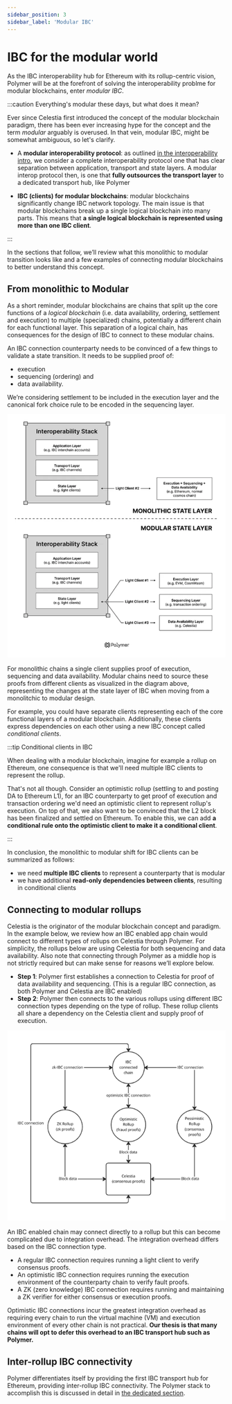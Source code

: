 ```yaml
---
sidebar_position: 3
sidebar_label: 'Modular IBC'
---
```


# IBC for the modular world

As the IBC interoperability hub for Ethereum with its rollup-centric vision, Polymer will be at the forefront of solving the interoperability problme for modular blockchains, enter _modular IBC_. 

:::caution Everything's modular these days, but what does it mean?

Ever since Celestia first introduced the concept of the modular blockchain paradigm, there has been ever increasing hype for the concept and the term _modular_ arguably is overused. In that vein, modular IBC, might be somewhat ambiguous, so let's clarify.

- A **modular interoperability protocol**: as outlined [in the interoperability intro](../../background/interop.md), we consider a complete interoperability protocol one that has clear separation between application, transport and state layers. A modular interop protocol then, is one that **fully outsources the transport layer** to a dedicated transport hub, like Polymer

- **IBC (clients) for modular blockchains**: modular blockchains significantly change IBC network topology. The main issue is that modular blockchains break up a single logical blockchain into many parts. This means that **a single logical blockchain is represented using more than one IBC client**. 

:::

In the sections that follow, we’ll review what this monolithic to modular transition looks like and a few examples of connecting modular blockchains to better understand this concept.

## From monolithic to Modular

As a short reminder, modular blockchains are chains that split up the core functions of a _logical blockchain_ (i.e. data availability, ordering, settlement and execution) to multiple (specialized) chains, potentially a different chain for each functional layer. This separation of a logical chain, has consequences for the design of IBC to connect to these modular chains.

An IBC connection counterparty needs to be convinced of a few things to validate a state transition. It needs to be supplied proof of:

- execution
- sequencing (ordering) and 
- data availability. 

We’re considering settlement to be included in the execution layer and the canonical fork choice rule to be encoded in the sequencing layer. 

![modular IBC](../../../static/img/ibc/ibc-modular.png)

For monolithic chains a single client supplies proof of execution, sequencing and data availability. Modular chains need to source these proofs from different clients as visualized in the diagram above, representing the changes at the state layer of IBC when moving from a monolitchic to modular design. 

For example, you could have separate clients representing each of the core functional layers of a modular blockchain. Additionally, these clients express dependencies on each other using a new IBC concept called _conditional clients_. 

:::tip Conditional clients in IBC

When dealing with a modular blockchain, imagine for example a rollup on Ethereum, one consequence is that we'll need multiple IBC clients to represent the rollup. 

That's not all though. Consider an optimistic rollup (settling to and posting DA to Ethereum L1), for an IBC counterparty to get proof of execution and transaction ordering we'd need an optimistic client to represent rollup's execution. On top of that, we also want to be convinced that the L2 block has been finalized and settled on Ethereum. To enable this, we can add **a conditional rule onto the optimistic client to make it a conditional client**.

:::

In conclusion, the monolithic to modular shift for IBC clients can be summarized as follows:

- we need **multiple IBC clients** to represent a counterparty that is modular
- we have additional **read-only dependencies between clients**, resulting in conditional clients

## Connecting to modular rollups

Celestia is the originator of the modular blockchain concept and paradigm. In the example below, we review how an IBC enabled app chain would connect to different types of rollups on Celestia through Polymer. For simplicity, the rollups below are using Celestia for both sequencing and data availability. Also note that connecting through Polymer as a middle hop is not strictly required but can make sense for reasons we’ll explore below.

- **Step 1**: Polymer first establishes a connection to Celestia for proof of data availability and sequencing. (This is a regular IBC connection, as both Polymer and Celestia are IBC enabled)
- **Step 2**: Polymer then connects to the various rollups using different IBC connection types depending on the type of rollup. These rollup clients all share a dependency on the Celestia client and supply proof of execution. 

![IBC for Celestia example](../../../static/img/ibc/ibc-celestia.png)

An IBC enabled chain may connect directly to a rollup but this can become complicated due to integration overhead. The integration overhead differs based on the IBC connection type. 

- A regular IBC connection requires running a light client to verify consensus proofs. 
- An optimistic IBC connection requires running the execution environment of the counterparty chain to verify fault proofs. 
- A ZK (zero knowledge) IBC connection requires running and maintaining a ZK verifier for either consensus or execution proofs. 

Optimistic IBC connections incur the greatest integration overhead as requiring every chain to run the virtual machine (VM) and execution environment of every other chain is not practical. **Our thesis is that many chains will opt to defer this overhead to an IBC transport hub such as Polymer.**

## Inter-rollup IBC connectivity

Polymer differentiates itself by providing the first IBC transport hub for Ethereum, providing inter-rollup IBC connectivity. The Polymer stack to accomplish this is discussed in detail in [the dedicated section](../polymer//polymer-stack.md).